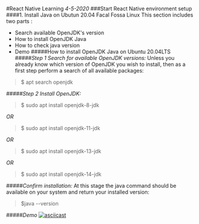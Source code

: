 #React Native Learning
*4-5-2020*
###Start React Native environment setup
####1. Install Java on Ubutun 20.04 Facal Fossa Linux
This section includes two parts :
+ Search available OpenJDK's version
+ How to install OpenJDK Java
+ How to check java version
+ Demo
#####How to install OpenJDK Java on Ubuntu 20.04LTS 
#####*Step 1 Search for available OpenJDK versions:*
Unless you already know which version of OpenJDK you wish to install, then as a first step perform a search of all available packages:
>$ apt search openjdk

#####*Step 2 Install OpenJDK:*

>$ sudo apt install openjdk-8-jdk

*OR*
>$ sudo apt install openjdk-11-jdk

*OR*

>$ sudo apt install openjdk-13-jdk

*OR*

>$ sudo apt install openjdk-14-jdk


#####*Confirm installation:*
At this stage the java command should be available on your system and return your installed version:

>$java --version

#####*Demo*
[![asciicast](https://asciinema.org/a/7uT4ZJ3yBuGuEaoaV5qa5H6TM.svg)](https://asciinema.org/a/7uT4ZJ3yBuGuEaoaV5qa5H6TM)





